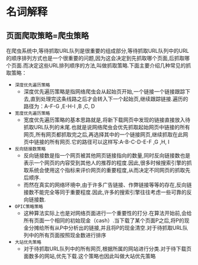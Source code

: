 # 名词解释

## 页面爬取策略=爬虫策略

在爬虫系统中,等待抓取URL队列是很重要的组成部分,等待抓取URL队列中的URL的顺序排列方式也是一个很重要的问题,因为这会决定到先抓取哪个页面,后抓取哪个页面.而决定这些URL排列顺序的方法,叫做抓取策略.下面主要介绍几种常见的抓取策略：

* `深度优先遍历策略`
  * 深度优先遍历策略是指网络爬虫会从起始页开始,一个链接一个链接跟踪下去,直到处理完这条线路之后才会转入下一个起始页,继续跟踪链接.遍历的路径为：A-F-G ,E-H-I ,B ,C, D
* `宽度优先遍历策略`
  * 宽度优先遍历策略的基本思路就是,将新下载网页中发现的链接直接放入待抓取URL队列的末尾.也就是说网络爬虫会优先抓取起始网页中链接的所有网页,所有网页都抓取完之后,再选择其中的一个链接网页,继续抓取在此网页中链接的所有网页.它的路径可以这样写:A-B-C-D-E-F ,G ,H, I
* `反向链接数策略`
  * 反向链接数是指一个网页被其他网页链接指向的数量,同时反向链接数也是表示一个网页的内容受到其他人的推荐的程度.因此,很多时候搜索引擎的抓取系统会使用这个指标来评价网页的重要程度,从而决定不同网页的抓取先后顺序.
  * 而然在真实的网络环境中,由于许多广告链接、作弊链接等等的存在,反向链接数不能完全等同于重要程度.因此,许多的搜索引擎往往考虑一些可靠的反向链接数.
* `OPIC策略策略`
  * 这种算法实际上也是对网络页面进行一个重要性的打分.在算法开始前,会给所有页面一个相同的初始现金（cash）.当下载了某个页面P之后,将P的现金分摊给所有从P中分析出的链接,并且将P的现金清空.对于待抓取URL队列中的所有页面按照现金数进行排序
* `大站优先策略`
  * 对于待抓取URL队列中的所有网页,根据所属的网站进行分类.对于待下载页面数多的网站,优先下载.这个策略也因此叫做大站优先策略
